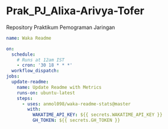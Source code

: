 # Prak_PJ_Alixa-Arivya-Tofer
Repository Praktikum Pemograman Jaringan

```yml
name: Waka Readme

on:
  schedule:
    # Runs at 12am IST
    - cron: '30 18 * * *'
  workflow_dispatch:
jobs:
  update-readme:
    name: Update Readme with Metrics
    runs-on: ubuntu-latest
    steps:
      - uses: anmol098/waka-readme-stats@master
        with:
          WAKATIME_API_KEY: ${{ secrets.WAKATIME_API_KEY }}
          GH_TOKEN: ${{ secrets.GH_TOKEN }}
```
